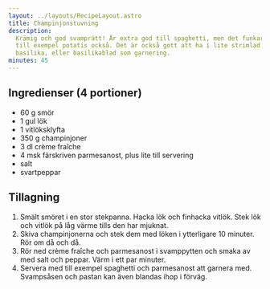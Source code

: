 ```yaml
---
layout: ../layouts/RecipeLayout.astro
title: Champinjonstuvning
description:
  Krämig och god svamprätt! Är extra god till spaghetti, men det funkar fint med
  till exempel potatis också. Det är också gott att ha i lite strimlad färsk
  basilika, eller basilikablad som garnering.
minutes: 45
---
```


## Ingredienser (4 portioner)

- 60 g smör
- 1 gul lök
- 1 vitlöksklyfta
- 350 g champinjoner
- 3 dl crème fraîche
- 4 msk färskriven parmesanost, plus lite till servering
- salt
- svartpeppar

## Tillagning

1. Smält smöret i en stor stekpanna. Hacka lök och finhacka vitlök. Stek lök och
   vitlök på låg värme tills den har mjuknat.
1. Skiva champinjonerna och stek dem med löken i ytterligare 10 minuter. Rör om
   då och då.
1. Rör ned crème fraîche och parmesanost i svamppytten och smaka av med salt och
   peppar. Värm i ett par minuter.
1. Servera med till exempel spaghetti och parmesanost att garnera med.
   Svampsåsen och pastan kan även blandas ihop i förväg.
